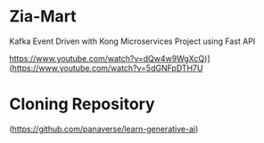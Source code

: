 # Zia-Mart
Kafka Event Driven with Kong Microservices Project using Fast API

https://www.youtube.com/watch?v=dQw4w9WgXcQ)](https://www.youtube.com/watch?v=5dGNFpDTH7U

# Cloning Repository
(https://github.com/panaverse/learn-generative-ai)

